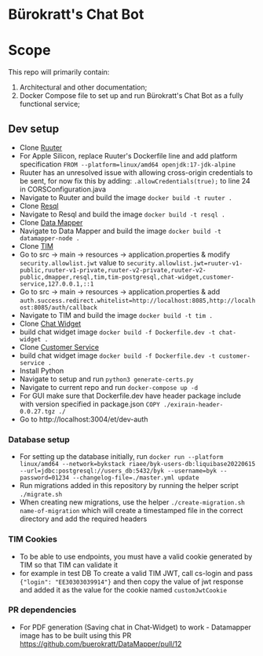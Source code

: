 # Bürokratt's Chat Bot

# Scope  

This repo will primarily contain:

1. Architectural and other documentation;   
2. Docker Compose file to set up and run Bürokratt's Chat Bot as a fully functional service;        

## Dev setup

- Clone [Ruuter](https://github.com/buerokratt/Ruuter)
- For Apple Silicon, replace Ruuter's Dockerfile line and add platform specification `FROM --platform=linux/amd64 openjdk:17-jdk-alpine`
- Ruuter has an unresolved issue with allowing cross-origin credentials to be sent, for now fix this by adding:
  `.allowCredentials(true);` to line 24 in CORSConfiguration.java
- Navigate to Ruuter and build the image `docker build -t ruuter .`
- Clone [Resql](https://github.com/buerokratt/Resql)
- Navigate to Resql and build the image `docker build -t resql .`
- Clone [Data Mapper](https://github.com/buerokratt/DataMapper)
- Navigate to Data Mapper and build the image `docker build -t datamapper-node .`
- Clone [TIM](https://github.com/buerokratt/TIM)
- Go to src -> main -> resources -> application.properties & modify `security.allowlist.jwt` value to `security.allowlist.jwt=ruuter-v1-public,ruuter-v1-private,ruuter-v2-private,ruuter-v2-public,dmapper,resql,tim,tim-postgresql,chat-widget,customer-service,127.0.0.1,::1`
- Go to src -> main -> resources -> application.properties & add `auth.success.redirect.whitelist=http://localhost:8085,http://localhost:8085/auth/callback`
- Navigate to TIM and build the image `docker build -t tim .`
- Clone [Chat Widget](https://github.com/buerokratt/Chat-Widget)
- build chat widget image `docker build -f Dockerfile.dev -t chat-widget .`
- Clone [Customer Service](https://github.com/buerokratt/Customer-service)
- build chat widget image `docker build -f Dockerfile.dev -t customer-service .`
- Install Python
- Navigate to setup and run `python3 generate-certs.py`
- Navigate to current repo and run `docker-compose up -d`
- For GUI make sure that Dockerfile.dev have header package include with version specified in package.json `COPY ./exirain-header-0.0.27.tgz ./`
- Go to http://localhost:3004/et/dev-auth

### Database setup

- For setting up the database initially, run
  `docker run --platform linux/amd64 --network=bykstack riaee/byk-users-db:liquibase20220615 --url=jdbc:postgresql://users_db:5432/byk --username=byk --password=01234 --changelog-file=./master.yml update`
- Run migrations added in this repository by running the helper script `./migrate.sh`
- When creating new migrations, use the helper `./create-migration.sh name-of-migration` which will create a timestamped file in the correct directory and add the required headers

### TIM Cookies

- To be able to use endpoints, you must have a valid cookie generated by TIM so that TIM can validate it
- for example in test DB To create a valid TIM JWT, call cs-login and pass `{"login": "EE30303039914"}` and then copy the value of jwt response and added it as the value for the cookie named `customJwtCookie`

### PR dependencies

- For PDF generation (Saving chat in Chat-Widget) to work - Datamapper image has to be built using this PR https://github.com/buerokratt/DataMapper/pull/12

